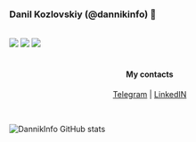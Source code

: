 ### Danil Kozlovskiy (@dannikinfo) 👋
</br>
<img src="https://img.shields.io/badge/-Go lang-003b6f?style=for-the-badge&logo=go">
<img src="https://img.shields.io/badge/-React-003b6f?style=for-the-badge&logo=react">
<img src="https://img.shields.io/badge/-C++-003b6f?style=for-the-badge&logo=cplusplus">
</br>
</br>

<span style="text-align: center">

#### My contacts
<a href="//t.me/dannikinfo">Telegram</a> | <a href="https://www.linkedin.com/in/данил-козловский-87550a20a/">LinkedIN</a>

</span>
</br>

![DannikInfo GitHub stats](https://github-readme-stats.vercel.app/api?username=dannikinfo&show_icons=true&theme=radical)
